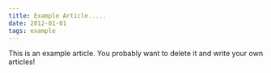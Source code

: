 ```yaml
---
title: Example Article.....
date: 2012-01-01
tags: example
---
```


This is an example article. You probably want to delete it and write your own articles!
